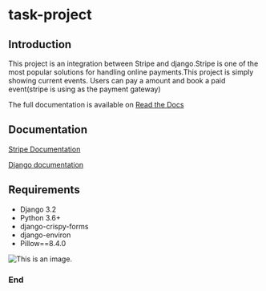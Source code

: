 # task-project

## Introduction
This project is an integration between Stripe and django.Stripe is one of the most popular solutions for handling online payments.This project is simply showing current events. Users can pay a  amount and book a paid event(stripe is using as the payment gateway)

The full documentation is available on [Read the Docs](https://testdriven.io/blog/setting-up-stripe-connect-with-django/)

## Documentation
[Stripe Documentation](https://stripe.com/docs/checkout/quickstart)

[Django documentation](https://docs.djangoproject.com/en/3.2/)

## Requirements
- Django 3.2
- Python 3.6+
- django-crispy-forms
- django-environ
- Pillow==8.4.0


![This is an image](https://www.localogy.com/wp-content/uploads/2019/10/stripe-product-image.png).


### End
